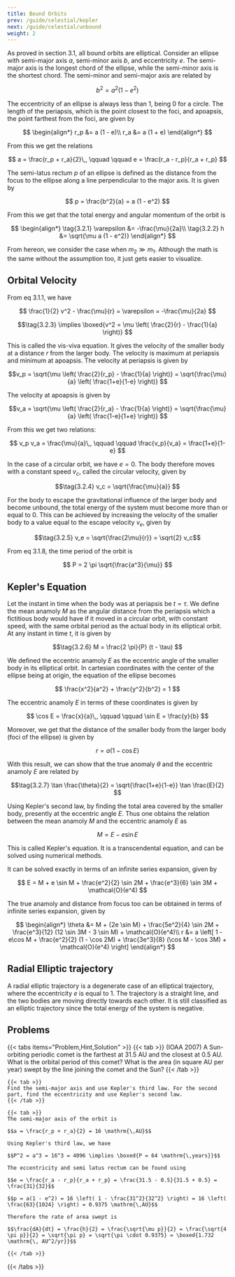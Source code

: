 ```yaml
---
title: Bound Orbits
prev: /guide/celestial/kepler
next: /guide/celestial/unbound
weight: 2
---
```


As proved in section 3.1, all bound orbits are elliptical. Consider an ellipse with semi-major axis $a$, semi-minor axis $b$, and eccentricity $e$. The semi-major axis is the longest chord of the ellipse, while the semi-minor axis is the shortest chord. The semi-minor and semi-major axis are related by

$$ b^2 = a^2 (1 - e^2) $$

The eccentricity of an ellipse is always less than 1, being 0 for a circle. The length of the periapsis, which is the point closest to the foci, and apoapsis, the point farthest from the foci, are given by

$$
\begin{align*}
r_p &= a (1 - e)\\
r_a &= a (1 + e)
\end{align*}
$$

From this we get the relations

$$ a = \frac{r_p + r_a}{2}\,, \qquad \qquad e = \frac{r_a - r_p}{r_a + r_p} $$

The semi-latus rectum $p$ of an ellipse is defined as the distance from the focus to the ellipse along a line perpendicular to the major axis. It is given by

$$ p = \frac{b^2}{a} = a (1 - e^2) $$

From this we get that the total energy and angular momentum of the orbit is

$$
\begin{align*}
\tag{3.2.1} \varepsilon &= -\frac{\mu}{2a}\\
\tag{3.2.2} h &= \sqrt{\mu a (1 - e^2)}
\end{align*}
$$

From hereon, we consider the case when $m_2 \gg m_1$. Although the math is the same without the assumption too, it just gets easier to visualize.

## Orbital Velocity

From eq 3.1.1, we have

$$ \frac{1}{2} v^2 - \frac{\mu}{r} = \varepsilon = -\frac{\mu}{2a} $$

$$\tag{3.2.3} \implies \boxed{v^2 = \mu \left( \frac{2}{r} - \frac{1}{a} \right)} $$

This is called the vis-viva equation. It gives the velocity of the smaller body at a distance $r$ from the larger body. The velocity is maximum at periapsis and minimum at apoapsis. The velocity at periapsis is given by

$$v_p = \sqrt{\mu \left( \frac{2}{r_p} - \frac{1}{a} \right)} = \sqrt{\frac{\mu}{a} \left( \frac{1+e}{1-e} \right)} $$

The velocity at apoapsis is given by

$$v_a = \sqrt{\mu \left( \frac{2}{r_a} - \frac{1}{a} \right)} = \sqrt{\frac{\mu}{a} \left( \frac{1-e}{1+e} \right)} $$

From this we get two relations:

$$ v_p v_a = \frac{\mu}{a}\,, \qquad \qquad \frac{v_p}{v_a} = \frac{1+e}{1-e} $$

In the case of a circular orbit, we have $e = 0$. The body therefore moves with a constant speed $v_c$, called the circular velocity, given by

$$\tag{3.2.4} v_c = \sqrt{\frac{\mu}{a}} $$

For the body to escape the gravitational influence of the larger body and become unbound, the total energy of the system must become more than or equal to 0. This can be achieved by increasing the velocity of the smaller body to a value equal to the escape velocity $v_e$, given by

$$\tag{3.2.5} v_e = \sqrt{\frac{2\mu}{r}} = \sqrt{2} v_c$$

From eq 3.1.8, the time period of the orbit is

$$ P = 2 \pi \sqrt{\frac{a^3}{\mu}} $$

## Kepler's Equation

Let the instant in time when the body was at periapsis be $t = \tau$. We define the mean anamoly $M$ as the angular distance from the periapsis which a fictitious body would have if it moved in a circular orbit, with constant speed, with the same orbital period as the actual body in its elliptical orbit. At any instant in time $t$, it is given by

$$\tag{3.2.6} M = \frac{2 \pi}{P} (t - \tau) $$

We defined the eccentric anamoly $E$ as the eccentric angle of the smaller body in its elliptical orbit. In cartesian coordinates with the center of the ellipse being at origin, the equation of the ellipse becomes

$$ \frac{x^2}{a^2} + \frac{y^2}{b^2} = 1 $$

The eccentric anamoly $E$ in terms of these coordinates is given by

$$ \cos E = \frac{x}{a}\,, \qquad \qquad \sin E = \frac{y}{b} $$

Moreover, we get that the distance of the smaller body from the larger body (foci of the ellipse) is given by

$$ r = a (1 - \cos E) $$

With this result, we can show that the true anomaly $\theta$ and the eccentric anamoly $E$ are related by

$$\tag{3.2.7} \tan \frac{\theta}{2} = \sqrt{\frac{1+e}{1-e}} \tan \frac{E}{2} $$

Using Kepler's second law, by finding the total area covered by the smaller body, presently at the eccentric angle $E$. Thus one obtains the relation between the mean anamoly $M$ and the eccentric anamoly $E$ as

$$\tag{3.2.8} M = E - e \sin E $$

This is called Kepler's equation. It is a transcendental equation, and can be solved using numerical methods.

It can be solved exactly in terms of an infinite series expansion, given by

$$ E = M + e \sin M + \frac{e^2}{2} \sin 2M + \frac{e^3}{6} \sin 3M + \mathcal{O}(e^4) $$

The true anamoly and distance from focus too can be obtained in terms of infinite series expansion, given by

$$
\begin{align*}
\theta &= M + {2e \sin M} + \frac{5e^2}{4} \sin 2M + \frac{e^3}{12} (12 \sin 3M - 3 \sin M) + \mathcal{O}(e^4)\\
r &= a \left[ 1 - e\cos M + \frac{e^2}{2} (1 - \cos 2M) + \frac{3e^3}{8} (\cos M - \cos 3M) + \mathcal{O}(e^4) \right]
\end{align*}
$$

## Radial Elliptic trajectory

A radial elliptic trajectory is a degenerate case of an elliptical trajectory, where the eccentricity $e$ is equal to 1. The trajectory is a straight line, and the two bodies are moving directly towards each other. It is still classified as an elliptic trajectory since the total energy of the system is negative.

## Problems

{{< tabs items="Problem,Hint,Solution" >}}
    {{< tab >}}
    $\text{(IOAA 2007)}$ A Sun-orbiting periodic comet is the farthest at 31.5 AU and the closest at 0.5 AU. What is the orbital period of this comet? What is the area (in square AU per year) swept by the line joining the comet and the Sun?
    {{< /tab >}}

    {{< tab >}} 
    Find the semi-major axis and use Kepler's third law. For the second part, find the eccentricity and use Kepler's second law.
    {{< /tab >}}

    {{< tab >}}
    The semi-major axis of the orbit is

    $$a = \frac{r_p + r_a}{2} = 16 \mathrm{\,AU}$$

    Using Kepler's third law, we have

    $$P^2 = a^3 = 16^3 = 4096 \implies \boxed{P = 64 \mathrm{\,years}}$$

    The eccentricity and semi latus rectum can be found using

    $$e = \frac{r_a - r_p}{r_a + r_p} = \frac{31.5 - 0.5}{31.5 + 0.5} = \frac{31}{32}$$

    $$p = a(1 - e^2) = 16 \left( 1 - \frac{31^2}{32^2} \right) = 16 \left( \frac{63}{1024} \right) = 0.9375 \mathrm{\,AU}$$

    Therefore the rate of area swept is

    $$\frac{dA}{dt} = \frac{h}{2} = \frac{\sqrt{\mu p}}{2} = \frac{\sqrt{4 \pi p}}{2} = \sqrt{\pi p} = \sqrt{\pi \cdot 0.9375} = \boxed{1.732 \mathrm{\, AU^2/yr}}$$

    {{< /tab >}}
{{< /tabs >}}
